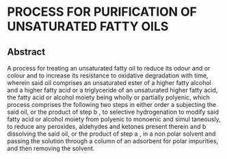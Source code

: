# PROCESS FOR PURIFICATION OF UNSATURATED FATTY OILS

## Abstract
A process for treating an unsaturated fatty oil to reduce its odour and or colour and to increase its resistance to oxidative degradation with time, wherein said oil comprises an unsaturated ester of a higher fatty alcohol and a higher fatty acid or a triglyceride of an unsaturated higher fatty acid, the fatty acid or alcohol moiety being wholly or partially polyenic, which process comprises the following two steps in either order a subjecting the said oil, or the product of step b , to selective hydrogenation to modify said fatty acid or alcohol moiety from polyenic to monoenic and simul taneously, to reduce any peroxides, aldehydes and ketones present therein and b dissolving the said oil, or the product of step a , in a non polar solvent and passing the solution through a column of an adsorbent for polar impurities, and then removing the solvent.